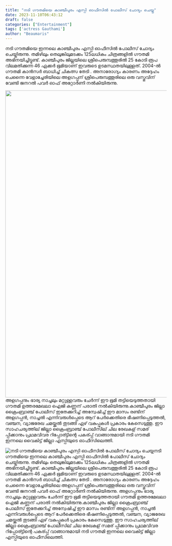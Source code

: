```yaml
---
title: "നടി ഗൗതമിയെ കാഞ്ചീപുരം എസ്പി ഓഫീസിൽ പോലീസ് ചോദ്യം ചെയ്തു"
date: 2023-11-10T06:43:12
draft: false
categories: ["Entertainment"]
tags: ['actress Gauthami']
author: "Beaumaris"
---
```


നടി ഗൗതമിയെ ഇന്നലെ കാഞ്ചീപുരം എസ്പി ഓഫീസിൽ പോലീസ് ചോദ്യം ചെയ്തിരുന്നു. തമിഴിലും തെലുങ്കിലുമടക്കം 125ലധികം ചിത്രങ്ങളിൽ ഗൗതമി അഭിനയിച്ചിട്ടുണ്ട്. കാഞ്ചീപുരം ജില്ലയിലെ ശ്രീപെരുമ്പത്തൂരിൽ 25 കോടി രൂപ വിലമതിക്കുന്ന 46 ഏക്കർ ഭൂമിയാണ് ഇവരുടെ ഉടമസ്ഥതയിലുള്ളത്. 2004-ൽ ഗൗതമി കാൻസർ ബാധിച്ച് ചികത്സ തേടി . അനാരോഗ്യം കാരണം അദ്ദേഹം ചെന്നൈ വേളാച്ചേരിയിലെ അളഗപ്പന് ശ്രീപെരുമ്പത്തൂരിലെ ഒരു വസ്തുവിന് വേണ്ടി ജനറൽ പവർ ഓഫ് അറ്റോർണി നൽകിയിരുന്നു.

<img class="size-full wp-image-429155 alignnone" src="https://cdn.boolokam.com/articles/2023/11/qddqd.jpg" alt="" width="960" height="960" />അളഗപ്പനും ഭാര്യ നാച്ചലും മറ്റുള്ളവരും ചേർന്ന് ഈ ഭൂമി തട്ടിയെടുത്തതായി ഗൗതമി ഉത്തരമേഖലാ ഐജി കണ്ണന് പരാതി നൽകിയിരുന്നു.കാഞ്ചീപുരം ജില്ലാ ക്രൈംബ്രാഞ്ച് പോലീസ് ഇതേക്കുറിച്ച് അന്വേഷിച്ച് ഈ മാസം രണ്ടിന് അളഗപ്പൻ, നാച്ചൽ എന്നിവരുൾപ്പെടെ ആറ് പേർക്കെതിരെ ഭീഷണിപ്പെടുത്തൽ, വഞ്ചന, വ്യാജരേഖ ചമയ്ക്കൽ തുടങ്ങി ഏഴ് വകുപ്പുകൾ പ്രകാരം കേസെടുത്തു. ഈ സാഹചര്യത്തില് ജില്ലാ ക്രൈംബ്രാഞ്ച് പോലീസില് ചില രേഖകള് സമര് പ്പിക്കാനും പ്രഥമവിവര റിപ്പോര്ട്ടിന്റെ പകര്പ്പ് വാങ്ങാനുമായി നടി ഗൗതമി ഇന്നലെ വൈകിട്ട് ജില്ലാ എസ്പിയുടെ ഓഫീസിലെത്തി.


![നടി ഗൗതമിയെ കാഞ്ചീപുരം എസ്പി ഓഫീസിൽ പോലീസ് ചോദ്യം ചെയ്തു](https://cdn.boolokam.com/articles/2023/11/qddqd.jpg)നടി ഗൗതമിയെ ഇന്നലെ കാഞ്ചീപുരം എസ്പി ഓഫീസിൽ പോലീസ് ചോദ്യം ചെയ്തിരുന്നു. തമിഴിലും തെലുങ്കിലുമടക്കം 125ലധികം ചിത്രങ്ങളിൽ ഗൗതമി അഭിനയിച്ചിട്ടുണ്ട്. കാഞ്ചീപുരം ജില്ലയിലെ ശ്രീപെരുമ്പത്തൂരിൽ 25 കോടി രൂപ വിലമതിക്കുന്ന 46 ഏക്കർ ഭൂമിയാണ് ഇവരുടെ ഉടമസ്ഥതയിലുള്ളത്. 2004-ൽ ഗൗതമി കാൻസർ ബാധിച്ച് ചികത്സ തേടി . അനാരോഗ്യം കാരണം അദ്ദേഹം ചെന്നൈ വേളാച്ചേരിയിലെ അളഗപ്പന് ശ്രീപെരുമ്പത്തൂരിലെ ഒരു വസ്തുവിന് വേണ്ടി ജനറൽ പവർ ഓഫ് അറ്റോർണി നൽകിയിരുന്നു. അളഗപ്പനും ഭാര്യ നാച്ചലും മറ്റുള്ളവരും ചേർന്ന് ഈ ഭൂമി തട്ടിയെടുത്തതായി ഗൗതമി ഉത്തരമേഖലാ ഐജി കണ്ണന് പരാതി നൽകിയിരുന്നു.കാഞ്ചീപുരം ജില്ലാ ക്രൈംബ്രാഞ്ച് പോലീസ് ഇതേക്കുറിച്ച് അന്വേഷിച്ച് ഈ മാസം രണ്ടിന് അളഗപ്പൻ, നാച്ചൽ എന്നിവരുൾപ്പെടെ ആറ് പേർക്കെതിരെ ഭീഷണിപ്പെടുത്തൽ, വഞ്ചന, വ്യാജരേഖ ചമയ്ക്കൽ തുടങ്ങി ഏഴ് വകുപ്പുകൾ പ്രകാരം കേസെടുത്തു. ഈ സാഹചര്യത്തില് ജില്ലാ ക്രൈംബ്രാഞ്ച് പോലീസില് ചില രേഖകള് സമര് പ്പിക്കാനും പ്രഥമവിവര റിപ്പോര്ട്ടിന്റെ പകര്പ്പ് വാങ്ങാനുമായി നടി ഗൗതമി ഇന്നലെ വൈകിട്ട് ജില്ലാ എസ്പിയുടെ ഓഫീസിലെത്തി.
